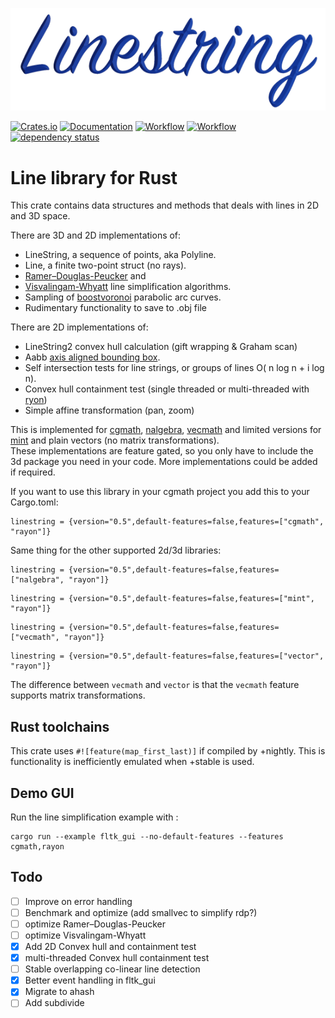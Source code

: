 ![Rusty voronoi](img/linestring.png)

[![Crates.io](https://meritbadge.herokuapp.com/linestring)](https://crates.io/crates/linestring)
[![Documentation](https://docs.rs/linestring/badge.svg)](https://docs.rs/linestring)
[![Workflow](https://github.com/eadf/linestring.rs/workflows/Rust/badge.svg)](https://github.com/eadf/linestring.rs/workflows/Rust/badge.svg)
[![Workflow](https://github.com/eadf/linestring.rs/workflows/Clippy/badge.svg)](https://github.com/eadf/linestring.rs/workflows/Clippy/badge.svg)
[![dependency status](https://deps.rs/crate/linestring/0.5.0/status.svg)](https://deps.rs/crate/linestring/0.5.0)

# Line library for Rust

This crate contains data structures and methods that deals with lines in 2D and 3D space.

There are 3D and 2D implementations of:
* LineString, a sequence of points, aka Polyline.
* Line, a finite two-point struct (no rays).
* [Ramer–Douglas-Peucker](https://en.wikipedia.org/wiki/Ramer–Douglas–Peucker_algorithm) and
* [Visvalingam-Whyatt](https://en.wikipedia.org/wiki/Visvalingam–Whyatt_algorithm) line simplification algorithms.
* Sampling of [boostvoronoi](https://github.com/eadf/boostvoronoi.rs) parabolic arc curves.
* Rudimentary functionality to save to .obj file

There are 2D implementations of:
* LineString2 convex hull calculation (gift wrapping & Graham scan)
* Aabb [axis aligned bounding box](https://en.wikipedia.org/wiki/Minimum_bounding_box).
* Self intersection tests for line strings, or groups of lines O( n log n + i log n).
* Convex hull containment test (single threaded or multi-threaded with [ryon](https://crates.io/crates/rayon))
* Simple affine transformation (pan, zoom)

This is implemented for [cgmath](https://crates.io/crates/cgmath), 
[nalgebra](https://crates.io/crates/nalgebra), [vecmath](https://crates.io/crates/vecmath) 
and limited versions for [mint](https://crates.io/crates/mint) and plain vectors (no matrix transformations).
\
These implementations are feature gated, so you only have to include the 3d package you need in your code.
More implementations could be added if required.

If you want to use this library in your cgmath project you add this to your Cargo.toml:
```cargo
linestring = {version="0.5",default-features=false,features=["cgmath", "rayon"]}
```
Same thing for the other supported 2d/3d libraries: 
```cargo
linestring = {version="0.5",default-features=false,features=["nalgebra", "rayon"]}
```

```cargo
linestring = {version="0.5",default-features=false,features=["mint", "rayon"]}
```

```cargo
linestring = {version="0.5",default-features=false,features=["vecmath", "rayon"]}
```
```cargo
linestring = {version="0.5",default-features=false,features=["vector", "rayon"]}
```
The difference between ```vecmath``` and ```vector``` is that the ```vecmath``` feature supports 
matrix transformations.

## Rust toolchains

This crate uses `#![feature(map_first_last)]` if compiled by +nightly. This is functionality is inefficiently emulated when +stable is used.

## Demo GUI
Run the line simplification example with :
```fish
cargo run --example fltk_gui --no-default-features --features cgmath,rayon
```

## Todo
- [ ] Improve on error handling
- [ ] Benchmark and optimize (add smallvec to simplify rdp?)
- [ ] optimize Ramer–Douglas-Peucker
- [ ] optimize Visvalingam-Whyatt
- [x] Add 2D Convex hull and containment test
- [x] multi-threaded Convex hull containment test
- [ ] Stable overlapping co-linear line detection
- [x] Better event handling in fltk_gui
- [x] Migrate to ahash
- [ ] Add subdivide
